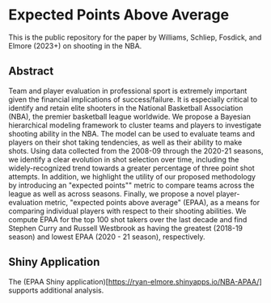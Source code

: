 # Expected Points Above Average

This is the public repository for the paper by Williams, Schliep, Fosdick, and
Elmore (2023+) on shooting in the NBA.

## Abstract
Team and player evaluation in professional sport is extremely important given 
the financial implications of success/failure. It is especially critical to 
identify and retain elite shooters in the National Basketball Association (NBA), 
the premier basketball league worldwide. We propose a Bayesian hierarchical 
modeling framework to cluster teams and players to investigate shooting ability 
in the NBA. The model can be used to evaluate teams and players on their shot 
taking tendencies, as well as their ability to make shots. Using data collected 
from the 2008-09 through the 2020-21 seasons, we identify a clear evolution in 
shot selection over time, including the widely-recognized trend towards a 
greater percentage of three point shot attempts. In addition, we highlight the 
utility of our proposed methodology by introducing an "expected points"" metric 
to compare teams across the league as well as across seasons. Finally, we 
propose a novel player-evaluation metric, "expected points above average" 
(EPAA), as a means for comparing individual players with respect to their 
shooting abilities. We compute EPAA for the top 100 shot takers over the last 
decade and find Stephen Curry and Russell Westbrook as having the greatest 
(2018-19 season) and lowest EPAA (2020 - 21 season), respectively.

## Shiny Application

The (EPAA Shiny application)[https://ryan-elmore.shinyapps.io/NBA-APAA/] 
supports additional analysis. 

